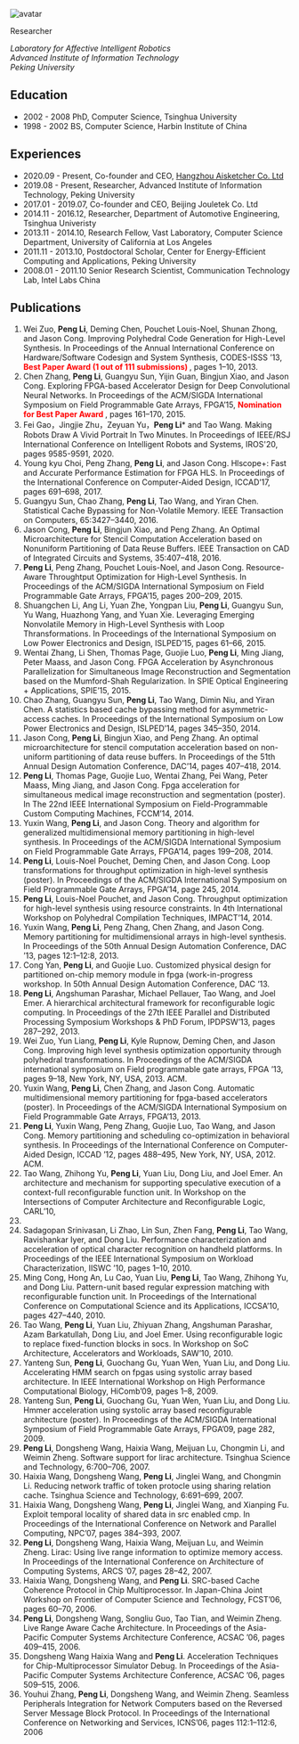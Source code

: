 ![avatar](https://pengli80.github.io/Pengstetch.jpg)

Researcher

*Laboratory for Affective Intelligent Robotics  
Advanced Institute of Information Technology  
Peking University*

## Education
* 2002 - 2008 PhD, Computer Science, Tsinghua University
* 1998 - 2002 BS, Computer Science, Harbin Institute of China

## Experiences
* 2020.09 - Present, Co-founder and CEO, [Hangzhou Aisketcher Co. Ltd](http://miaohui.art)
* 2019.08 - Present, Researcher, Advanced Institute of Information Technology, Peking University
* 2017.01 - 2019.07, Co-founder and CEO, Beijing Jouletek Co. Ltd
* 2014.11 - 2016.12, Researcher, Department of Automotive Engineering, Tsinghua Univeristy
* 2013.11 - 2014.10, Research Fellow, Vast Laboratory, Computer Science Department, University of California at Los Angeles
* 2011.11 - 2013.10, Postdoctoral Scholar, Center for Energy-Efficient Computing and Applications, Peking University
* 2008.01 - 2011.10 Senior Research Scientist, Communication Technology Lab, Intel Labs China

## Publications
1. Wei Zuo, **Peng Li**, Deming Chen, Pouchet Louis-Noel, Shunan Zhong, and Jason Cong.
Improving Polyhedral Code Generation for High-Level Synthesis. In Proceedings of the Annual
International Conference on Hardware/Software Codesign and System Synthesis, CODES-ISSS
’13, **<font color=red> Best Paper Award (1 out of 111 submissions) </font>**, pages 1–10, 2013.
1. Chen Zhang, **Peng Li**, Guangyu Sun, Yijin Guan, Bingjun Xiao, and Jason Cong. Exploring
FPGA-based Accelerator Design for Deep Convolutional Neural Networks. In Proceedings of
the ACM/SIGDA International Symposium on Field Programmable Gate Arrays, FPGA’15, **<font color=red> Nomination for Best Paper Award </font>**, pages 161–170, 2015.
1. Fei Gao，Jingjie Zhu，Zeyuan Yu，**Peng Li**\* and Tao Wang. Making Robots Draw A Vivid Portrait In Two Minutes. In Proceedings of IEEE/RSJ International Conference on Intelligent Robots and Systems, IROS'20, pages 9585-9591, 2020.
1. Young kyu Choi, Peng Zhang, **Peng Li**, and Jason Cong. Hlscope+: Fast and Accurate
Performance Estimation for FPGA HLS. In Proceedings of the International Conference on
Computer-Aided Design, ICCAD’17, pages 691–698, 2017.
1. Guangyu Sun, Chao Zhang, **Peng Li**, Tao Wang, and Yiran Chen. Statistical Cache Bypassing
for Non-Volatile Memory. IEEE Transaction on Computers, 65:3427–3440, 2016.
1. Jason Cong, **Peng Li**, Bingjun Xiao, and Peng Zhang. An Optimal Microarchitecture for
Stencil Computation Acceleration based on Nonuniform Partitioning of Data Reuse Buffers. IEEE
Transaction on CAD of Integrated Circuits and Systems, 35:407–418, 2016.
1. **Peng Li**, Peng Zhang, Pouchet Louis-Noel, and Jason Cong. Resource-Aware Throughtput Optimization for High-Level Synthesis. In Proceedings of the ACM/SIGDA International Symposium
on Field Programmable Gate Arrays, FPGA’15, pages 200–209, 2015.
1. Shuangchen Li, Ang Li, Yuan Zhe, Yongpan Liu, **Peng Li**, Guangyu Sun, Yu Wang, Huazhong Yang, and Yuan Xie. Leveraging Emerging Nonvolatile Memory in High-Level Synthesis with Loop Thransformations. In Proceedings of the International Symposium on Low Power Electronics
and Design, ISLPED’15, pages 61–66, 2015.
1. Wentai Zhang, Li Shen, Thomas Page, Guojie Luo, **Peng Li**, Ming Jiang, Peter Maass,
and Jason Cong. FPGA Acceleration by Asynchronous Parallelization for Simultaneous Image
Reconstruction and Segmentation based on the Mumford-Shah Regularization. In SPIE Optical
Engineering + Applications, SPIE’15, 2015.
1. Chao Zhang, Guangyu Sun, **Peng Li**, Tao Wang, Dimin Niu, and Yiran Chen. A statistics
based cache bypassing method for asymmetric-access caches. In Proceedings of the International
Symposium on Low Power Electronics and Design, ISLPED’14, pages 345–350, 2014.
1. Jason Cong, **Peng Li**, Bingjun Xiao, and Peng Zhang. An optimal microarchitecture for
stencil computation acceleration based on non-uniform partitioning of data reuse buffers. In
Proceedings of the 51th Annual Design Automation Conference, DAC’14, pages 407–418, 2014.
1. **Peng Li**, Thomas Page, Guojie Luo, Wentai Zhang, Pei Wang, Peter Maass, Ming Jiang,
and Jason Cong. Fpga acceleration for simultaneous medical image reconstruction and
segmentation (poster). In The 22nd IEEE International Symposium on Field-Programmable
Custom Computing Machines, FCCM’14, 2014.
1. Yuxin Wang, **Peng Li**, and Jason Cong. Theory and algorithm for generalized multidimensional
memory partitioning in high-level synthesis. In Proceedings of the ACM/SIGDA International
Symposium on Field Programmable Gate Arrays, FPGA’14, pages 199–208, 2014.
1. **Peng Li**, Louis-Noel Pouchet, Deming Chen, and Jason Cong. Loop transformations for
throughput optimization in high-level synthesis (poster). In Proceedings of the ACM/SIGDA
International Symposium on Field Programmable Gate Arrays, FPGA’14, page 245, 2014.
1. **Peng Li**, Louis-Noel Pouchet, and Jason Cong. Throughput optimization for high-level
synthesis using resource constraints. In 4th International Workshop on Polyhedral Compilation
Techniques, IMPACT’14, 2014.
1. Yuxin Wang, **Peng Li**, Peng Zhang, Chen Zhang, and Jason Cong. Memory partitioning
for multidimensional arrays in high-level synthesis. In Proceedings of the 50th Annual Design
Automation Conference, DAC ’13, pages 12:1–12:8, 2013.
1. Cong Yan, **Peng Li**, and Guojie Luo. Customized physical design for partitioned on-chip
memory module in fpga (work-in-progress workshop. In 50th Annual Design Automation
Conference, DAC ’13.
1. **Peng Li**, Angshuman Parashar, Michael Pellauer, Tao Wang, and Joel Emer. A hierarchical
architectural framework for reconfigurable logic computing. In Proceedings of the 27th IEEE
Parallel and Distributed Processing Symposium Workshops & PhD Forum, IPDPSW’13, pages
287–292, 2013.
1. Wei Zuo, Yun Liang, **Peng Li**, Kyle Rupnow, Deming Chen, and Jason Cong. Improving high
level synthesis optimization opportunity through polyhedral transformations. In Proceedings
of the ACM/SIGDA international symposium on Field programmable gate arrays, FPGA ’13,
pages 9–18, New York, NY, USA, 2013. ACM.
1. Yuxin Wang, **Peng Li**, Chen Zhang, and Jason Cong. Automatic multidimensional memory partitioning for fpga-based accelerators (poster). In Proceedings of the ACM/SIGDA
International Symposium on Field Programmable Gate Arrays, FPGA’13, 2013.
1. **Peng Li**, Yuxin Wang, Peng Zhang, Guojie Luo, Tao Wang, and Jason Cong. Memory
partitioning and scheduling co-optimization in behavioral synthesis. In Proceedings of the
International Conference on Computer-Aided Design, ICCAD ’12, pages 488–495, New York,
NY, USA, 2012. ACM.
1. Tao Wang, Zhihong Yu, **Peng Li**, Yuan Liu, Dong Liu, and Joel Emer. An architecture and
mechanism for supporting speculative execution of a context-full reconfigurable function unit.
In Workshop on the Intersections of Computer Architecture and Reconfigurable Logic, CARL’10,
2010.
1. Sadagopan Srinivasan, Li Zhao, Lin Sun, Zhen Fang, **Peng Li**, Tao Wang, Ravishankar Iyer,
and Dong Liu. Performance characterization and acceleration of optical character recognition
on handheld platforms. In Proceedings of the IEEE International Symposium on Workload
Characterization, IISWC ’10, pages 1–10, 2010.
1. Ming Cong, Hong An, Lu Cao, Yuan Liu, **Peng Li**, Tao Wang, Zhihong Yu, and Dong Liu.
Pattern-unit based regular expression matching with reconfigurable function unit. In Proceedings
of the International Conference on Computational Science and its Applications, ICCSA’10,
pages 427–440, 2010.
1. Tao Wang, **Peng Li**, Yuan Liu, Zhiyuan Zhang, Angshuman Parashar, Azam Barkatullah,
Dong Liu, and Joel Emer. Using reconfigurable logic to replace fixed-function blocks in socs.
In Workshop on SoC Architecture, Accelerators and Workloads, SAW’10, 2010.
1. Yanteng Sun, **Peng Li**, Guochang Gu, Yuan Wen, Yuan Liu, and Dong Liu. Accelerating
HMM search on fpgas using systolic array based architecture. In IEEE International Workshop
on High Performance Computational Biology, HiComb’09, pages 1–8, 2009.
1. Yanteng Sun, **Peng Li**, Guochang Gu, Yuan Wen, Yuan Liu, and Dong Liu. Hmmer
acceleration using systolic array based reconfigurable architecture (poster). In Proceedings
of the ACM/SIGDA International Symposium of Field Programmable Gate Arrays, FPGA’09,
page 282, 2009.
1. **Peng Li**, Dongsheng Wang, Haixia Wang, Meijuan Lu, Chongmin Li, and Weimin Zheng.
Software support for lirac architecture. Tsinghua Science and Technology, 6:700–706, 2007.
1. Haixia Wang, Dongsheng Wang, **Peng Li**, Jinglei Wang, and Chongmin Li. Reducing network
traffic of token protocle using sharing relation cache. Tsinghua Science and Technology,
6:691–699, 2007.
1. Haixia Wang, Dongsheng Wang, **Peng Li**, Jinglei Wang, and Xianping Fu. Exploit temporal
locality of shared data in src enabled cmp. In Proceedings of the International Conference on
Network and Parallel Computing, NPC’07, pages 384–393, 2007.
1. **Peng Li**, Dongsheng Wang, Haixia Wang, Meijuan Lu, and Weimin Zheng. Lirac: Using live
range information to optimize memory access. In Proceedings of the International Conference
on Architecture of Computing Systems, ARCS ’07, pages 28–42, 2007.
1. Haixia Wang, Dongsheng Wang, and **Peng Li**. SRC-based Cache Coherence Protocol in
Chip Multiprocessor. In Japan-China Joint Workshop on Frontier of Computer Science and
Technology, FCST’06, pages 60–70, 2006.
1. **Peng Li**, Dongsheng Wang, Songliu Guo, Tao Tian, and Weimin Zheng. Live Range Aware Cache
Architecture. In Proceedings of the Asia-Pacific Computer Systems Architecture Conference,
ACSAC ’06, pages 409–415, 2006.
1. Dongsheng Wang Haixia Wang and **Peng Li**. Acceleration Techniques for Chip-Multiprocessor
Simulator Debug. In Proceedings of the Asia-Pacific Computer Systems Architecture Conference,
ACSAC ’06, pages 509–515, 2006.
1. Youhui Zhang, **Peng Li**, Dongsheng Wang, and Weimin Zheng. Seamless Peripherals Integration
for Network Computers based on the Reversed Server Message Block Protocol. In Proceedings of
the International Conference on Networking and Services, ICNS’06, pages 112:1–112:6, 2006
